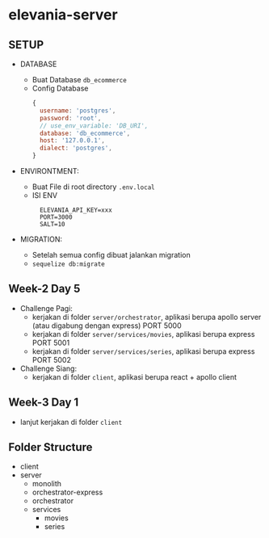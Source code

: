 # elevania-server

## SETUP

- DATABASE
  - Buat Database ```db_ecommerce```
  - Config Database
  	```js
    {
      username: 'postgres',
      password: 'root',
      // use_env_variable: 'DB_URI',
      database: 'db_ecommerce',
      host: '127.0.0.1',
      dialect: 'postgres',
    }
    ```
- ENVIRONTMENT: 
  - Buat File di root directory ```.env.local```
  - ISI ENV
  	```
      ELEVANIA_API_KEY=xxx 
      PORT=3000
      SALT=10
    ```

- MIGRATION: 
  - Setelah semua config dibuat jalankan migration
  - ```sequelize db:migrate```

## Week-2 Day 5

- Challenge Pagi:
  - kerjakan di folder `server/orchestrator`, aplikasi berupa apollo server (atau digabung dengan express) PORT 5000
  - kerjakan di folder `server/services/movies`, aplikasi berupa express PORT 5001
  - kerjakan di folder `server/services/series`, aplikasi berupa express PORT 5002
- Challenge Siang:
  - kerjakan di folder `client`, aplikasi berupa react + apollo client 

## Week-3 Day 1

- lanjut kerjakan di folder `client`


## Folder Structure
- client
- server
  - monolith
  - orchestrator-express
  - orchestrator
  - services
    - movies
    - series
  
